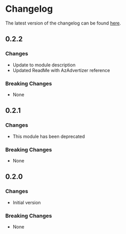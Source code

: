 # Changelog

The latest version of the changelog can be found [here](https://github.com/Azure/bicep-registry-modules/blob/main/avm/ptn/azd/ml-hub-dependencies/CHANGELOG.md).

## 0.2.2

### Changes

- Update to module description
- Updated ReadMe with AzAdvertizer reference

### Breaking Changes

- None

## 0.2.1

### Changes

- This module has been deprecated

### Breaking Changes

- None

## 0.2.0

### Changes

- Initial version

### Breaking Changes

- None
